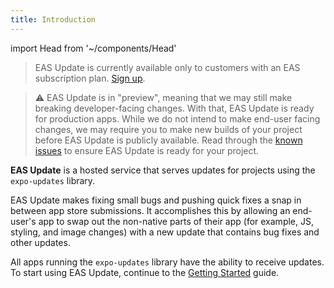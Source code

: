 ```yaml
---
title: Introduction
---
```


import Head from '~/components/Head'

<Head title="Introduction to EAS Update - Expo Documentation" />

> EAS Update is currently available only to customers with an EAS subscription plan. [Sign up](https://expo.dev/accounts/[account]/settings/subscriptions).

> ⚠️ EAS Update is in "preview", meaning that we may still make breaking developer-facing changes. With that, EAS Update is ready for production apps. While we do not intend to make end-user facing changes, we may require you to make new builds of your project before EAS Update is publicly available. Read through the [known issues](/eas-update/known-issues) to ensure EAS Update is ready for your project.

**EAS Update** is a hosted service that serves updates for projects using the `expo-updates` library.

EAS Update makes fixing small bugs and pushing quick fixes a snap in between app store submissions. It accomplishes this by allowing an end-user's app to swap out the non-native parts of their app (for example, JS, styling, and image changes) with a new update that contains bug fixes and other updates.

All apps running the `expo-updates` library have the ability to receive updates. To start using EAS Update, continue to the [Getting Started](/eas-update/getting-started.md) guide.
